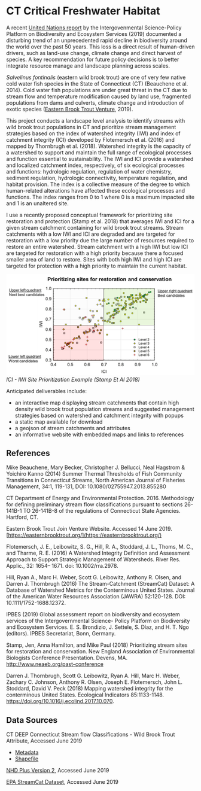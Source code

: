 # CT Critical Freshwater Habitat

A recent [United Nations report](https://www.ipbes.net/global-assessment-biodiversity-ecosystem-services)
by the Intergovenmental Science-Policy Platform on Biodiversity and Ecosystem Services (2019) 
documented a disturbing trend of an unprecedented rapid decline in biodiversity around the world over the past 50 years.
This loss is a direct result of human-driven drivers, such as land-use change, climate change and direct harvest of 
species. A key recommendation for future policy decisions is to better integrate resource manage and landscape
planning across scales.

*Salvelinus fontinalis* (eastern wild brook trout) are one of very few native cold water fish species in the 
State of Connecticut (CT) (Beauchene et al. 2014).  Cold water fish populations are under great threat in 
the CT due to stream flow and temperature modification caused by land use, fragmented populations from dams and 
culverts, climate change and introduction of exotic species ([Eastern Brook Trout Venture](https://easternbrooktrout.org/), 2019).

This project conducts a landscape level analysis to identify streams with wild brook trout populations in CT 
and prioritize stream management strategies based on the index of watershed integrity (IWI) and index of 
catchment integrity (ICI) developed by Flotemersch et al. (2016) and mapped by Thornbrugh et al. (2018).
Watershed integrity is the capacity of a watershed to support and maintain the full range of ecological processes and 
function essential to sustainability.  The IWI and ICI provide a watershed and localized catchment index, respectively, 
of six ecological processes and functions:  hydrologic regulation, regulation of water chemistry, sediment regulation, 
hydrologic connectivity, temperature regulation, and habitat provision.  The index is a collective measure of the 
degree to which human-related alterations have affected these ecological processes and functions.
The index ranges from 0 to 1 where 0 is a maximum impacted site and 1 is an unaltered site.

I use a recently proposed conceptual framework for prioritizing site restoration and protection (Stamp et al. 2018)
that averages IWI and ICI for a given stream catchment containing for wild brook trout streams. Stream catchments 
with a low IWI and ICI are degraded and are targeted for restoration with a low priority due the large number of 
resources required to restore an entire watershed.  Stream catchment with a high IWI but low ICI are targeted for restoration
with a high priority because there a focused smaller area of land to restore.  Sites with both high IWI and high ICI
are targeted for protection with a high priority to maintain the current habitat. 

![ICI - IWI Site Prioritization Example](graphics/ICI_IWI_Example.png)
*ICI - IWI Site Prioritization Example (Stamp Et Al 2018)*

Anticipated deliverables include:
* an interactive map displaying stream catchments that contain high density wild brook trout population streams
and suggested management strategies based on watershed and catchment integrity with popups
* a static map available for download
* a geojson of stream catchments and attributes
* an informative website with embedded maps and links to references

## References
Mike Beauchene, Mary Becker, Christopher J. Bellucci, Neal Hagstrom & Yoichiro Kanno (2014) Summer Thermal Thresholds 
of Fish Community Transitions in Connecticut Streams, North American Journal of Fisheries Management, 
34:1, 119-131, DOI: 10.1080/02755947.2013.855280 

CT Department of Energy and Environmental Protection. 2016.  Methodology for
defining preliminary stream flow classifications pursuant to sections
26-141B-1 TO 26-141B-8 of the regulations of Connecticut State Agencies.  Hartford, CT.

Eastern Brook Trout Join Venture Website.  Accessed 14 June 2019.
[https://easternbrooktrout.org/](https://easternbrooktrout.org/)

Flotemersch, J. E., Leibowitz, S. G., Hill, R. A., Stoddard, J. L., Thoms, M. C., and Tharme, R. E. (2016) 
A Watershed Integrity Definition and Assessment Approach to Support Strategic Management of Watersheds. 
River Res. Applic., 32: 1654– 1671. doi: 10.1002/rra.2978. 

Hill, Ryan A., Marc H. Weber, Scott G. Leibowitz, Anthony R. Olsen, and Darren J. Thornbrugh (2016) 
The Stream-Catchment (StreamCat) Dataset: A Database of Watershed Metrics for the Conterminous United States. 
Journal of the American Water Resources Association (JAWRA) 52:120-128. DOI: 10.1111/1752-1688.12372.

IPBES (2019) Global assessment report on biodiversity and ecosystem services of the Intergovernmental Science- 
Policy Platform on Biodiversity and Ecosystem Services. E. S. Brondizio, J. Settele, S. Díaz, and H. T. Ngo (editors). 
IPBES Secretariat, Bonn, Germany.

Stamp, Jen, Anna Hamilton, and Mike Paul (2018) Prioritizing stream sites for restoration and conservation.
New England Association of Environmental Biologists Conference Presentation.  Devens, MA.
http://www.neaeb.org/past-conference

Darren J. Thornbrugh, Scott G. Leibowitz, Ryan A. Hill, Marc H. Weber, Zachary C. Johnson, Anthony R. Olsen, 
Joseph E. Flotemersch, John L. Stoddard, David V. Peck (2018) Mapping watershed integrity for the conterminous 
United States. Ecological Indicators 85:1133-1148. https://doi.org/10.1016/j.ecolind.2017.10.070.

## Data Sources
CT DEEP Connecticut Stream flow Classifications - Wild Brook Trout Attribute, Accessed June 2019
* [Metadata](http://www.cteco.uconn.edu/metadata/dep/document/final_streamflow_classifications_fgdc_plus.htm)
* [Shapefile](https://www.ct.gov/deep/cwp/view.asp?a=2701&q=323444&deepNav_GID=1636)

[NHD Plus Version 2](http://www.horizon-systems.com/NHDPlus/NHDPlusV2_home.php), Accessed June 2019

[EPA StreamCat Dataset](https://www.epa.gov/national-aquatic-resource-surveys/streamcat), Accessed June 2019


